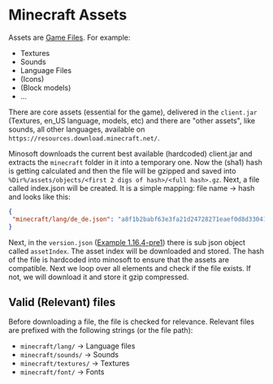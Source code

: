 # Minecraft Assets

Assets are [Game Files](https://wiki.vg/Game_files). For example:
 - Textures
 - Sounds
 - Language Files
 - (Icons)
 - (Block models)
 - ...
 
 There are core assets (essential for the game), delivered in the `client.jar` (Textures, en_US language, models, etc)
 and there are "other assets", like sounds, all other languages, available on `https://resources.download.minecraft.net/`.
 
 Minosoft downloads the current best available (hardcoded) client.jar and extracts the `minecraft` folder in it into a temporary one.
 Now the (sha1) hash is getting calculated and then the file will be gzipped and saved into `%Dir%/assets/objects/<first 2 digs of hash>/<full hash>.gz`.
 Next, a file called index.json will be created. It is a simple mapping: file name -> hash and looks like this:
 ```json
{
  "minecraft/lang/de_de.json": "a8f1b2babf63e3fa21d24728271eaef0d8d33041"
}
```
Next, in the `version.json` ([Example 1.16.4-pre1](https://launchermeta.mojang.com/v1/packages/edcca0531de05c4b15007ca689b575a33b9d96a2/1.16.4-pre1.json)) there is sub json object called `assetIndex`.
The asset index will be downloaded and stored. The hash of the file is hardcoded into minosoft to ensure that the assets are compatible. Next we loop over all elements and check if the file exists.
If not, we will download it and store it gzip compressed.

## Valid (Relevant) files
Before downloading a file, the file is checked for relevance. Relevant files are prefixed with the following strings (or the file path):
 - `minecraft/lang/` -> Language files
 - `minecraft/sounds/` -> Sounds
 - `minecraft/textures/` -> Textures
 - `minecraft/font/` -> Fonts
